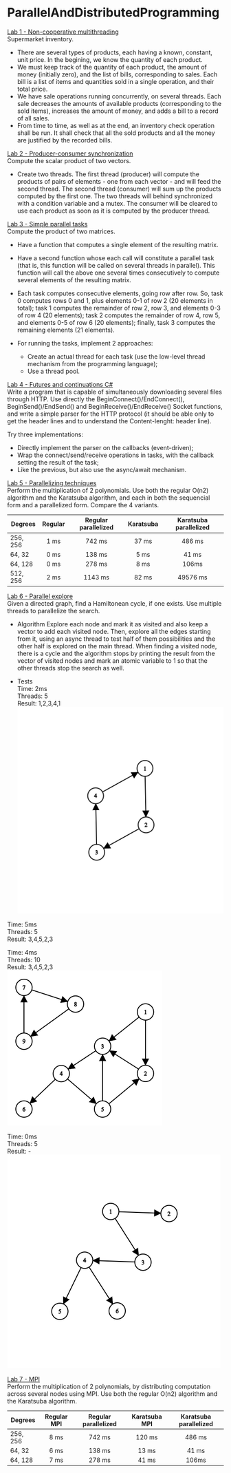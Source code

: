 # ParallelAndDistributedProgramming

[Lab 1 - Non-cooperative multithreading](Supermarket_inventory_lab1)  
Supermarket inventory.
* There are several types of products, each having a known, constant, unit price. In the begining, we know the quantity of each product.
* We must keep track of the quantity of each product, the amount of money (initially zero), and the list of bills, corresponding to sales. Each bill is a list of items and quantities sold in a single operation, and their total price.
* We have sale operations running concurrently, on several threads. Each sale decreases the amounts of available products (corresponding to the sold items), increases the amount of money, and adds a bill to a record of all sales.
* From time to time, as well as at the end, an inventory check operation shall be run. It shall check that all the sold products and all the money are justified by the recorded bills.

[Lab 2 - Producer-consumer synchronization](Producer_consumer_lab2)  
Compute the scalar product of two vectors.
* Create two threads. The first thread (producer) will compute the products of pairs of elements - one from each vector - and will feed the second thread. The second thread (consumer) will sum up the products computed by the first one. The two threads will behind synchronized with a condition variable and a mutex. The consumer will be cleared to use each product as soon as it is computed by the producer thread.

[Lab 3 - Simple parallel tasks](Product_matrices_lab3)  
Compute the product of two matrices.

* Have a function that computes a single element of the resulting matrix.
* Have a second function whose each call will constitute a parallel task (that is, this function will be called on several threads in parallel). This function will call the above one several times consecutively to compute several elements of the resulting matrix.
* Each task computes consecutive elements, going row after row. So, task 0 computes rows 0 and 1, plus elements 0-1 of row 2 (20 elements in total); task 1 computes the remainder of row 2, row 3, and elements 0-3 of row 4 (20 elements); task 2 computes the remainder of row 4, row 5, and elements 0-5 of row 6 (20 elements); finally, task 3 computes the remaining elements (21 elements).

* For running the tasks, implement 2 approaches:
    * Create an actual thread for each task (use the low-level thread mechanism from the programming language);
    * Use a thread pool.

[Lab 4 - Futures and continuations C#](Futures_continuations_lab4)  
Write a program that is capable of simultaneously downloading several files through HTTP. Use directly the BeginConnect()/EndConnect(), BeginSend()/EndSend() and BeginReceive()/EndReceive() Socket functions, and write a simple parser for the HTTP protocol (it should be able only to get the header lines and to understand the Content-lenght: header line).

Try three implementations:
  * Directly implement the parser on the callbacks (event-driven);
  * Wrap the connect/send/receive operations in tasks, with the callback setting the result of the task;
  * Like the previous, but also use the async/await mechanism.


[Lab 5 - Parallelizing techniques](Polynomials_multiplication_lab5)  
Perform the multiplication of 2 polynomials. Use both the regular O(n2) algorithm and the Karatsuba algorithm, and each in both the sequencial 
form and a parallelized form. Compare the 4 variants.  

| Degrees	| Regular	| Regular parallelized |	Karatsuba |	Karatsuba parallelized |  
| ------- |:-------:|:--------------------:|:----------:|:----------------------:|  
| 256, 256	| 1 ms	| 742 ms	| 37 ms |	486 ms |  
| 64, 32 |	0 ms	| 138 ms |	5 ms |	41 ms |  
| 64, 128 |	0 ms |	278 ms	| 8 ms	| 106ms |  
| 512, 256 |	2 ms	| 1143 ms |	82 ms |	49576 ms |  

[Lab 6 - Parallel explore](Hamiltonean_cycle_lab6)  
Given a directed graph, find a Hamiltonean cycle, if one exists. Use multiple threads to parallelize the search.  
* Algorithm
Explore each node and mark it as visited and also keep a vector to add each visited node. Then, explore all the edges starting from it, using an async thread to test half of them possibilities and the other half is explored on the main thread. When finding a visited node, there is a cycle and the algorithm stops by printing the result from the vector of visited nodes and mark an atomic variable to 1 so that the other threads stop the search as well.  

* Tests  
Time: 2ms  
Threads: 5  
Result: 1,2,3,4,1  
![](Hamiltonean_cycle_lab6/tests/graph_4nodes_1HC.png)  

Time: 5ms  
Threads: 5  
Result: 3,4,5,2,3  

Time: 4ms  
Threads: 10  
Result: 3,4,5,2,3  
![](Hamiltonean_cycle_lab6/tests/graph_9nodes_3HC.png)  

Time: 0ms  
Threads: 5  
Result: -  
![](Hamiltonean_cycle_lab6/tests/graph_no_cycle.png)  

[Lab 7 - MPI](MPI_polynomials_multiplication_lab7)  
Perform the multiplication of 2 polynomials, by distributing computation across several nodes using MPI. Use both the regular O(n2) algorithm and the Karatsuba algorithm.  

| Degrees	| Regular MPI	| Regular parallelized |	Karatsuba MPI |	Karatsuba parallelized |  
| ------- |:-------:|:--------------------:|:----------:|:----------------------:|  
| 256, 256	| 8 ms	| 742 ms	| 120 ms |	486 ms |  
| 64, 32 |	6 ms	| 138 ms |	13 ms |	41 ms |  
| 64, 128 |	7 ms |	278 ms	| 41 ms	| 106ms |  


